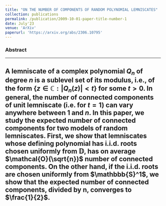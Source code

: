 ```yaml
---
title: "ON THE NUMBER OF COMPONENTS OF RANDOM POLYNOMIAL LEMNISCATES"
collection: publications
permalink: /publication/2009-10-01-paper-title-number-1
date: July'23
venue: 'ArXiv'
paperurl: 'https://arxiv.org/abs/2306.10795'
---
```


### Abstract
---
A lemniscate of a complex polynomial $Q_n$ of degree $n$ is a sublevel set of its modulus, i.e., of the form $\{z \in \mathbb{C}: |Q_n(z)| < t\}$ for some $t>0.$ In general, the number of connected components of unit lemniscate (i.e. for $t=1$) can vary anywhere between 1 and $n$. In this paper, we study the expected number of connected components for two models of random lemniscates. First, we show that lemniscates whose defining polynomial
has i.i.d. roots chosen uniformly from $\mathbb{D}$, has on average $\mathcal{O}(\sqrt{n})$ number of connected components. On the other hand, if the i.i.d. roots are chosen uniformly from $\mathbbb{S}^1$, we show
that the expected number of connected components, divided by n,
converges to $\frac{1}{2}$.
---
